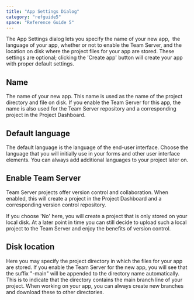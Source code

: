 ```yaml
---
title: "App Settings Dialog"
category: "refguide5"
space: "Reference Guide 5"
---
```

The App Settings dialog lets you specify the name of your new app,  the language of your app, whether or not to enable the Team Server, and the location on disk where the project files for your app are stored. These settings are optional; clicking the 'Create app' button will create your app with proper default settings.

## Name

The name of your new app. This name is used as the name of the project directory and file on disk. If you enable the Team Server for this app, the name is also used for the Team Server repository and a corresponding project in the Project Dashboard.

## Default language

The default language is the language of the end-user interface. Choose the language that you will initially use in your forms and other user interface elements. You can always add additional languages to your project later on.

## Enable Team Server

Team Server projects offer version control and collaboration. When enabled, this will create a project in the Project Dashboard and a corresponding version control repository.

If you choose 'No' here, you will create a project that is only stored on your local disk. At a later point in time you can still decide to upload such a local project to the Team Server and enjoy the benefits of version control.

## Disk location

Here you may specify the project directory in which the files for your app are stored. If you enable the Team Server for the new app, you will see that the suffix "-main" will be appended to the directory name automatically. This is to indicate that the directory contains the main branch line of your project. When working on your app, you can always create new branches and download these to other directories.